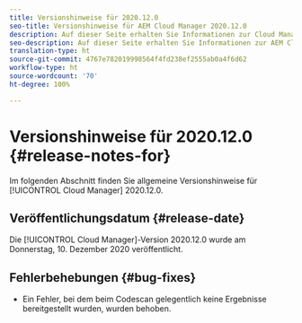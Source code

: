 ```yaml
---
title: Versionshinweise für 2020.12.0
seo-title: Versionshinweise für AEM Cloud Manager 2020.12.0
description: Auf dieser Seite erhalten Sie Informationen zur Cloud Manager-Version 2020.12.0.
seo-description: Auf dieser Seite erhalten Sie Informationen zur AEM Cloud Manager-Version 2020.12.0.
translation-type: ht
source-git-commit: 4767e782019998564f4fd238ef2555ab0a4f6d62
workflow-type: ht
source-wordcount: '70'
ht-degree: 100%

---
```


# Versionshinweise für 2020.12.0 {#release-notes-for}

Im folgenden Abschnitt finden Sie allgemeine Versionshinweise für [!UICONTROL Cloud Manager] 2020.12.0.

## Veröffentlichungsdatum {#release-date}

Die [!UICONTROL Cloud Manager]-Version 2020.12.0 wurde am Donnerstag, 10. Dezember 2020 veröffentlicht.

## Fehlerbehebungen {#bug-fixes}

* Ein Fehler, bei dem beim Codescan gelegentlich keine Ergebnisse bereitgestellt wurden, wurden behoben.
